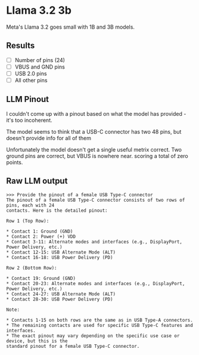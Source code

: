 # Llama 3.2 3b

Meta's Llama 3.2 goes small with 1B and 3B models.

## Results

- [ ] Number of pins (24)
- [ ] VBUS and GND pins
- [ ] USB 2.0 pins
- [ ] All other pins

## LLM Pinout

I couldn't come up with a pinout based on what the model has provided - it's too incoherent.

The model seems to think that a USB-C connector has two 48 pins, but doesn't provide info for all of them

Unfortunately the model doesn't get a single useful metrix correct. Two ground pins are correct, but VBUS is nowhere near. scoring a total of zero points.

## Raw LLM output

```
>>> Provide the pinout of a female USB Type-C connector
The pinout of a female USB Type-C connector consists of two rows of pins, each with 24 
contacts. Here is the detailed pinout:

Row 1 (Top Row):

* Contact 1: Ground (GND)
* Contact 2: Power (+) VDD
* Contact 3-11: Alternate modes and interfaces (e.g., DisplayPort, Power Delivery, etc.)
* Contact 12-15: USB Alternate Mode (ALT)
* Contact 16-18: USB Power Delivery (PD)

Row 2 (Bottom Row):

* Contact 19: Ground (GND)
* Contact 20-23: Alternate modes and interfaces (e.g., DisplayPort, Power Delivery, etc.)
* Contact 24-27: USB Alternate Mode (ALT)
* Contact 28-30: USB Power Delivery (PD)

Note:

* Contacts 1-15 on both rows are the same as in USB Type-A connectors.
* The remaining contacts are used for specific USB Type-C features and interfaces.
* The exact pinout may vary depending on the specific use case or device, but this is the 
standard pinout for a female USB Type-C connector.
```